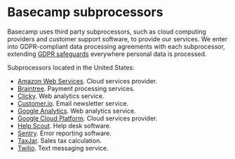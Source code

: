 # Basecamp subprocessors

Basecamp uses third party subprocessors, such as cloud computing providers and customer support software, to provide our services. We enter into GDPR-compliant data processing agreements with each subprocessor, extending [GDPR safeguards](/privacy/gdpr.md) everywhere personal data is processed.

Subprocessors located in the United States:
* [Amazon Web Services](https://aws.amazon.com/compliance/gdpr-center/). Cloud services provider.
* [Braintree](https://www.braintreepayments.com/legal/payment-services-agreement-us). Payment processing services.
* [Clicky](https://clicky.com/help/faq/privacy/gdpr). Web analytics service.
* [Customer.io](https://customer.io/gdpr.html). Email newsletter service.
* [Google Analytics](https://support.google.com/analytics/answer/6004245?hl=en). Web analytics service.
* [Google Cloud Platform](https://cloud.google.com/security/gdpr/resource-center/). Cloud services provider.
* [Help Scout](https://www.helpscout.net/company/legal/gdpr/). Help desk software.
* [Sentry](https://blog.sentry.io/2018/03/14/gdpr-sentry-and-you). Error reporting software.
* [TaxJar](https://support.taxjar.com/article/526-taxjar-security-and-privacy-questions). Sales tax calculation.
* [Twilio](https://www.twilio.com/gdpr). Text messaging service.
